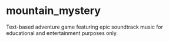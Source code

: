 # mountain_mystery
Text-based adventure game featuring epic soundtrack music for educational and entertainment purposes only.
